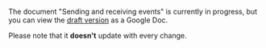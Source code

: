 The document "Sending and receiving events" is currently in progress, but you can view the [draft version](https://docs.google.com/document/d/e/2PACX-1vQLX1rgt-9P8ARHM_bVJ1cRhaBihGOWqugQKTxVsU2QfQ3U-GRAjH6Tdpr-nzKqJnaBJdg3UW3wbA_q/pub) as a Google Doc.

Please note that it **doesn't** update with every change.